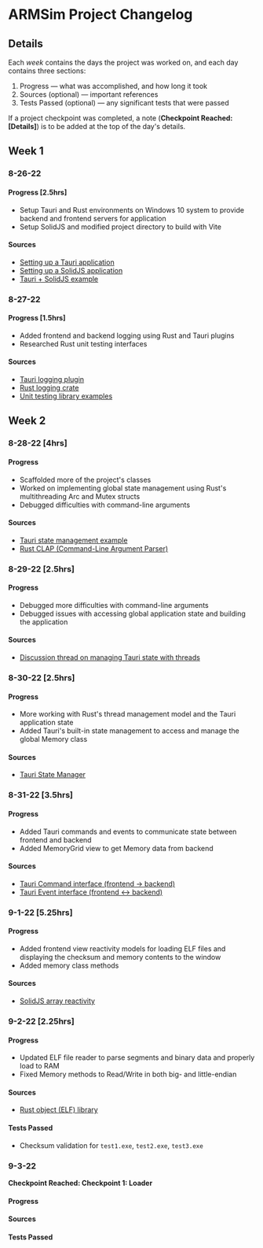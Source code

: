 # ARMSim Project Changelog

## Details

Each *week* contains the days the project was worked on, and each day contains three sections:

1. Progress — what was accomplished, and how long it took
2. Sources (optional) — important references
3. Tests Passed (optional) — any significant tests that were passed

If a project checkpoint was completed, a note (**Checkpoint Reached: [Details]**) is to be added at the top of the day's details.

## Week 1

### 8-26-22

#### Progress [2.5hrs]

- Setup Tauri and Rust environments on Windows 10 system to provide backend and frontend servers for application
- Setup SolidJS and modified project directory to build with Vite

#### Sources
- [Setting up a Tauri application](https://tauri.app/v1/guides/getting-started/setup/html-css-js)
- [Setting up a SolidJS application](https://docs.solidjs.com/tutorials/getting-started-with-solid/installing-solid)
- [Tauri + SolidJS example](https://github.com/lukethacoder/tauri-solid-example)

### 8-27-22

#### Progress [1.5hrs]

- Added frontend and backend logging using Rust and Tauri plugins
- Researched Rust unit testing interfaces

#### Sources
- [Tauri logging plugin](https://github.com/tauri-apps/tauri-plugin-log)
- [Rust logging crate](https://docs.rs/log/latest/log/)
- [Unit testing library examples](https://doc.rust-lang.org/rust-by-example/testing/unit_testing.html)

## Week 2

### 8-28-22 [4hrs]

#### Progress

- Scaffolded more of the project's classes
- Worked on implementing global state management using Rust's multithreading Arc and Mutex structs
- Debugged difficulties with command-line arguments

#### Sources

- [Tauri state management example](https://github.com/tauri-apps/tauri/blob/dev/examples/state/main.rs)
- [Rust CLAP (Command-Line Argument Parser)](https://docs.rs/clap/latest/clap/_derive/)

### 8-29-22 [2.5hrs]

#### Progress

- Debugged more difficulties with command-line arguments
- Debugged issues with accessing global application state and building the application

#### Sources

- [Discussion thread on managing Tauri state with threads](https://github.com/tauri-apps/tauri/discussions/3059)

### 8-30-22 [2.5hrs]

#### Progress

- More working with Rust's thread management model and the Tauri application state
- Added Tauri's built-in state management to access and manage the global Memory class

#### Sources

- [Tauri State Manager](https://docs.rs/tauri/1.0.0-beta.0/tauri/trait.Manager.html)

### 8-31-22 [3.5hrs]

#### Progress

- Added Tauri commands and events to communicate state between frontend and backend
- Added MemoryGrid view to get Memory data from backend

#### Sources

- [Tauri Command interface (frontend -> backend)](https://tauri.app/v1/guides/features/command)
- [Tauri Event interface (frontend <-> backend)](https://tauri.app/v1/guides/features/events/)

### 9-1-22 [5.25hrs]

#### Progress

- Added frontend view reactivity models for loading ELF files and displaying the checksum and memory contents to the window
- Added memory class methods

#### Sources

- [SolidJS array reactivity](https://www.solidjs.com/docs/latest#indexarray)

### 9-2-22 [2.25hrs]

#### Progress

- Updated ELF file reader to parse segments and binary data and properly load to RAM
- Fixed Memory methods to Read/Write in both big- and little-endian

#### Sources

- [Rust object (ELF) library](https://docs.rs/object/0.20.0/object/read/elf/)

#### Tests Passed

- Checksum validation for `test1.exe`, `test2.exe`, `test3.exe`

### 9-3-22

**Checkpoint Reached: Checkpoint 1: Loader**

#### Progress


#### Sources

#### Tests Passed